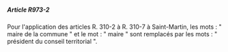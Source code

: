 ##### Article R973-2

Pour l'application des articles R. 310-2 à R. 310-7 à Saint-Martin, les mots : " maire de la commune " et le mot : " maire " sont remplacés par les mots : " président du conseil territorial ".


